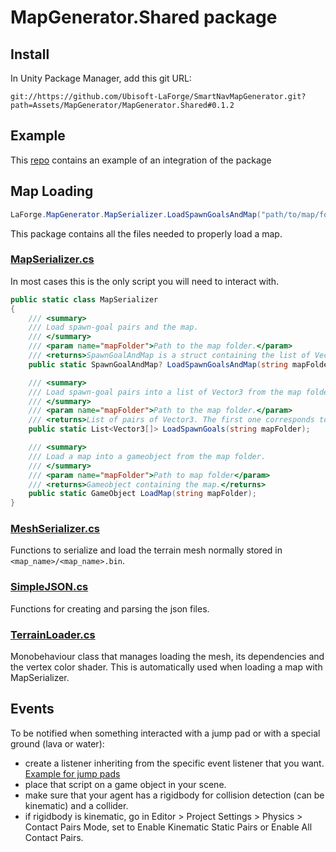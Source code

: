# MapGenerator.Shared package

## Install
In Unity Package Manager, add this git URL:
```
git://https://github.com/Ubisoft-LaForge/SmartNavMapGenerator.git?path=Assets/MapGenerator/MapGenerator.Shared#0.1.2
```

## Example
This [repo](https://github.com/Ubisoft-LaForge/SmartNavEnvironment) contains an example of an integration of the package

## Map Loading

```c#
LaForge.MapGenerator.MapSerializer.LoadSpawnGoalsAndMap("path/to/map/folder");
```

This package contains all the files needed to properly load a map.

### [MapSerializer.cs](./Scripts/MapSerializer.cs)
In most cases this is the only script you will need to interact with.

```c#
public static class MapSerializer
{
    /// <summary>
    /// Load spawn-goal pairs and the map.
    /// </summary>
    /// <param name="mapFolder">Path to the map folder.</param>
    /// <returns>SpawnGoalAndMap is a struct containing the list of Vector3 for the spawn-goal pairs and the gameobject in which the map has been loaded.</returns>
    public static SpawnGoalAndMap? LoadSpawnGoalsAndMap(string mapFolder);

    /// <summary>
    /// Load spawn-goal pairs into a list of Vector3 from the map folder. Normally located in /path/to/<map_name>/spawn_goals.json
    /// </summary>
    /// <param name="mapFolder">Path to the map folder.</param>
    /// <returns>List of pairs of Vector3. The first one corresponds to the spawn point and the second one is the goal.</returns>
    public static List<Vector3[]> LoadSpawnGoals(string mapFolder);

    /// <summary>
    /// Load a map into a gameobject from the map folder.
    /// </summary>
    /// <param name="mapFolder">Path to map folder</param>
    /// <returns>Gameobject containing the map.</returns>
    public static GameObject LoadMap(string mapFolder);
}
```

### [MeshSerializer.cs](./Scripts/MeshSerializer.cs)
Functions to serialize and load the terrain mesh normally stored in `<map_name>/<map_name>.bin`.

### [SimpleJSON.cs](./Scripts/SimpleJSON.cs)
Functions for creating and parsing the json files.

### [TerrainLoader.cs](./Scripts/TerrainLoader.cs)
Monobehaviour class that manages loading the mesh, its dependencies and the vertex color shader. This is automatically used when loading a map with MapSerializer.

## Events

To be notified when something interacted with a jump pad or with a special ground (lava or water):
- create a listener inheriting from the specific event listener that you want. [Example for jump pads](./Runtime/Scripts/JumpPad/DefaultJumpPadBehavior.cs)
- place that script on a game object in your scene.
- make sure that your agent has a rigidbody for collision detection (can be kinematic) and a collider.
- if rigidbody is kinematic, go in Editor > Project Settings > Physics > Contact Pairs Mode, set to Enable Kinematic Static Pairs or Enable All Contact Pairs.

